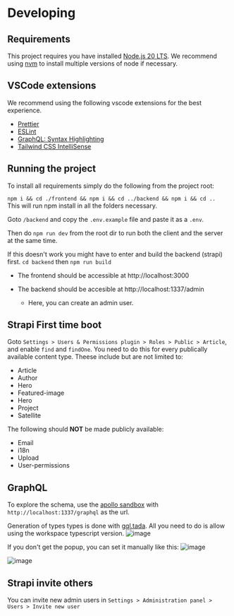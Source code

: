 # Developing

## Requirements

This project requires you have installed [Node.js 20 LTS](https://nodejs.org/en/download). We recommend using [nvm](https://github.com/nvm-sh/nvm) to install multiple versions of node if necessary.

## VSCode extensions

We recommend using the following vscode extensions for the best experience.
- [Prettier](https://marketplace.visualstudio.com/items?itemName=esbenp.prettier-vscode)
- [ESLint](https://marketplace.visualstudio.com/items?itemName=dbaeumer.vscode-eslint)
- [GraphQL: Syntax Highlighting](https://marketplace.visualstudio.com/items?itemName=GraphQL.vscode-graphql-syntax)
- [Tailwind CSS IntelliSense](https://marketplace.visualstudio.com/items?itemName=bradlc.vscode-tailwindcss)

## Running the project

To install all requirements simply do the following from the project root:

`npm i && cd ./frontend && npm i && cd ../backend && npm i && cd ..` This will run npm install in all the folders necessary.

Goto `/backend` and copy the `.env.example` file and paste it as a `.env`.

Then do `npm run dev` from the root dir to run both the client and the server at the same time.

If this doesn't work you might have to enter and build the backend (strapi) first.
`cd backend` then `npm run build`

-   The frontend should be accessible at http://localhost:3000

-   The backend should be accesible at http://localhost:1337/admin
    -   Here, you can create an admin user.

## Strapi First time boot

Goto `Settings > Users & Permissions plugin > Roles > Public > Article`, and enable `find` and `findOne`. You need to do this for every publically available content type. Theese include but are not limited to:

-   Article
-   Author
-   Hero
-   Featured-image
-   Hero
-   Project
-   Satellite

The following should **NOT** be made publicly available:

-   Email
-   i18n
-   Upload
-   User-permissions

## GraphQL

To explore the schema, use the [apollo sandbox](https://studio.apollographql.com/sandbox/explorer/) with `http://localhost:1337/graphql` as the url.

Generation of types types is done with [gql.tada](https://github.com/0no-co/gql.tada). All you need to do is allow using the workspace typescript version.
![image](https://github.com/NTNU-SmallSat-Lab/outreach-website/assets/24990129/c3bdfc00-205d-4b6e-a79c-f46bcd7e8eca)

If you don't get the popup, you can set it manually like this:
![image](https://github.com/NTNU-SmallSat-Lab/outreach-website/assets/24990129/bafd8be5-2b63-4ec7-a7c3-e040b6e7ccec)

![image](https://github.com/NTNU-SmallSat-Lab/outreach-website/assets/24990129/70c3f03a-74c9-4d68-a863-26806f7e5e72)




## Strapi invite others

You can invite new admin users in `Settings > Administration panel > Users > Invite new user`
